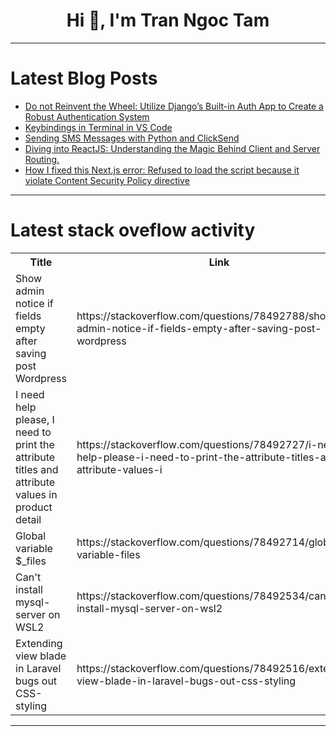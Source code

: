 <h1 align="center">Hi 👋, I'm Tran Ngoc Tam</h1>

---

# Latest Blog Posts 
<!-- BLOG-POST-LIST:START -->
- [Do not Reinvent the Wheel: Utilize Django’s Built-in Auth App to Create a Robust Authentication System](https://dev.to/odhiambo/do-not-reinvent-the-wheel-utilize-djangos-built-in-auth-app-to-create-a-robust-authentication-system-4840)
- [Keybindings in Terminal in VS Code](https://dev.to/h3h/keybindings-in-terminal-in-vs-code-1lo7)
- [Sending SMS Messages with Python and ClickSend](https://dev.to/foysal365/sending-sms-messages-with-python-and-clicksend-phl)
- [Diving into ReactJS: Understanding the Magic Behind Client and Server Routing.](https://dev.to/barakkenny2/diving-into-reactjs-understanding-the-magic-behind-client-and-server-routing-12ie)
- [How I fixed this Next.js error: Refused to load the script because it violate Content Security Policy directive](https://dev.to/ramunarasinga/how-i-fixed-this-nextjs-error-refused-to-load-the-script-because-it-violate-content-security-policy-directive-37b4)
<!-- BLOG-POST-LIST:END -->

---

# Latest stack oveflow activity
<table>
  <tr><th>Title</th><th>Link</th></tr>
  <!-- STACKOVERFLOW:START --><tr><td>Show admin notice if fields empty after saving post Wordpress</td><td>https://stackoverflow.com/questions/78492788/show-admin-notice-if-fields-empty-after-saving-post-wordpress</td></tr><tr><td>I need help please, I need to print the attribute titles and attribute values ​in product detail</td><td>https://stackoverflow.com/questions/78492727/i-need-help-please-i-need-to-print-the-attribute-titles-and-attribute-values-i</td></tr><tr><td>Global variable $_files</td><td>https://stackoverflow.com/questions/78492714/global-variable-files</td></tr><tr><td>Can&#39;t install mysql-server on WSL2</td><td>https://stackoverflow.com/questions/78492534/cant-install-mysql-server-on-wsl2</td></tr><tr><td>Extending view blade in Laravel bugs out CSS-styling</td><td>https://stackoverflow.com/questions/78492516/extending-view-blade-in-laravel-bugs-out-css-styling</td></tr><!-- STACKOVERFLOW:END -->
</table>

---


